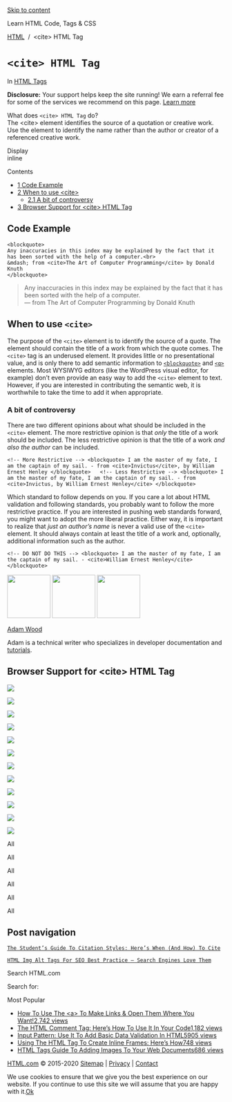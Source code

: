 <a href="#site-main" class="skip-link screen-reader-text">Skip to content</a>



[](https://html.com/)

Learn HTML Code, Tags & CSS

[HTML](https://html.com/)  /  &lt;cite&gt; HTML Tag

`<cite> HTML Tag`
=================

In <span class="post-meta-category">[HTML Tags](https://html.com/tags/)</span>

**Disclosure:** Your support helps keep the site running! We earn a referral fee for some of the services we recommend on this page. [Learn more](https://html.com/disclosure/)

What does `<cite> HTML Tag` do?  
The &lt;cite&gt; element identifies the source of a quotation or creative work. Use the element to identify the name rather than the author or creator of a referenced creative work.

Display  
inline

Contents

-   [<span class="toc_number toc_depth_1">1</span> Code Example](#Code_Example)
-   [<span class="toc_number toc_depth_1">2</span> When to use &lt;cite&gt;](#When_to_use_ltcitegt)
    -   [<span class="toc_number toc_depth_2">2.1</span> A bit of controversy](#A_bit_of_controversy)
-   [<span class="toc_number toc_depth_1">3</span> Browser Support for &lt;cite&gt; HTML Tag](#Browser_Support_for_ltcitegt_HTML_Tag)

<span id="Code_Example">Code Example</span>
-------------------------------------------

    <blockquote>
    Any inaccuracies in this index may be explained by the fact that it has been sorted with the help of a computer.<br>
    &mdash; from <cite>The Art of Computer Programming</cite> by Donald Knuth
    </blockquote>

> Any inaccuracies in this index may be explained by the fact that it has been sorted with the help of a computer.  
> — from The Art of Computer Programming by Donald Knuth

<span class="underline"></span>

<span id="When_to_use_ltcitegt">When to use `<cite>`</span>
-----------------------------------------------------------

The purpose of the `<cite>` element is to identify the source of a quote. The element should contain the title of a work from which the quote comes. The `<cite>` tag is an underused element. It provides little or no presentational value, and is only there to add semantic information to [`<blockquote>`](https://html.com/tags/blockquote/) and [`<q>`](https://html.com/tags/q/) elements. Most WYSIWYG editors (like the WordPress visual editor, for example) don’t even provide an easy way to add the `<cite>` element to text. However, if you are interested in contributing the semantic web, it is worthwhile to take the time to add it when appropriate.

### <span id="A_bit_of_controversy">A bit of controversy</span>

There are two different opinions about what should be included in the `<cite>` element. The more restrictive opinion is that *only* the title of a work should be included. The less restrictive opinion is that the title of a work *and also the author* can be included.

    <!-- More Restrictive --> <blockquote> I am the master of my fate, I am the captain of my sail. - from <cite>Invictus</cite>, by William Ernest Henley </blockquote>   <!-- Less Restrictive --> <blockquote> I am the master of my fate, I am the captain of my sail. - from <cite>Invictus, by William Ernest Henley</cite> </blockquote> 

Which standard to follow depends on you. If you care a lot about HTML validation and following standards, you probably want to follow the more restrictive practice. If you are interested in pushing web standards forward, you might want to adopt the more liberal practice. Either way, it is important to realize that *just an author’s name* is never a valid use of the `<cite>` element. It should always contain at least the title of a work and, optionally, additional information such as the author.

    <!-- DO NOT DO THIS --> <blockquote> I am the master of my fate, I am the captain of my sail. - <cite>William Ernest Henley</cite> </blockquote> 

<img src="http://html.com/wp-content/plugins/a3-lazy-load/assets/images/lazy_placeholder.gif" class="lazy lazy-hidden avatar avatar-100 photo" width="100" height="100" />

<img src="http://html.com/wp-content/plugins/a3-lazy-load/assets/images/lazy_placeholder.gif" class="lazy lazy-hidden avatar avatar-100 photo" width="100" height="100" />

<img src="https://secure.gravatar.com/avatar/3af4194cc38fbc6d4e68fbe7536347d5?s=100&amp;d=mm&amp;r=g" class="avatar avatar-100 photo" srcset="https://secure.gravatar.com/avatar/3af4194cc38fbc6d4e68fbe7536347d5?s=200&amp;d=mm&amp;r=g 2x" width="100" height="100" />

[Adam Wood](https://html.com/author/html/)

<span class="fn">Adam is a technical writer who specializes in developer documentation and [tutorials](https://html.com/).</span>

[<span class="saboxplugin-icon-grey saboxplugin-icon-linkedin"></span>](https://www.linkedin.com/in/adammichaelwood)

<span id="tho-end-content" style="display: block; visibility: hidden;"></span>

<span id="Browser_Support_for_ltcitegt_HTML_Tag">Browser Support for &lt;cite&gt; HTML Tag</span>
-------------------------------------------------------------------------------------------------

<img src="http://html.com/wp-content/plugins/a3-lazy-load/assets/images/lazy_placeholder.gif" class="lazy lazy-hidden" />

![](https://html.com/wp-content/plugins/htmlcodetutorial-plugin/assets/images/ie-true.png)

<img src="http://html.com/wp-content/plugins/a3-lazy-load/assets/images/lazy_placeholder.gif" class="lazy lazy-hidden" />

![](https://html.com/wp-content/plugins/htmlcodetutorial-plugin/assets/images/firefox-true.png)

<img src="http://html.com/wp-content/plugins/a3-lazy-load/assets/images/lazy_placeholder.gif" class="lazy lazy-hidden" />

![](https://html.com/wp-content/plugins/htmlcodetutorial-plugin/assets/images/chrome-true.png)

<img src="http://html.com/wp-content/plugins/a3-lazy-load/assets/images/lazy_placeholder.gif" class="lazy lazy-hidden" />

![](https://html.com/wp-content/plugins/htmlcodetutorial-plugin/assets/images/edge-true.png)

<img src="http://html.com/wp-content/plugins/a3-lazy-load/assets/images/lazy_placeholder.gif" class="lazy lazy-hidden" />

![](https://html.com/wp-content/plugins/htmlcodetutorial-plugin/assets/images/safari-true.png)

<img src="http://html.com/wp-content/plugins/a3-lazy-load/assets/images/lazy_placeholder.gif" class="lazy lazy-hidden" />

![](https://html.com/wp-content/plugins/htmlcodetutorial-plugin/assets/images/opera-true.png)

<span class="browser-supported">All</span>

<span class="browser-supported">All</span>

<span class="browser-supported">All</span>

<span class="browser-supported">All</span>

<span class="browser-supported">All</span>

<span class="browser-supported">All</span>

Post navigation
---------------

[<span class="nav-link-label"><span class="genericon genericon-previous"></span></span>`The Student’s Guide To Citation Styles: Here’s When (And How) To Cite`](https://html.com/resources/citation-guide/)

[`HTML Img Alt Tags For SEO Best Practice – Search Engines Love Them`<span class="nav-link-label"><span class="genericon genericon-next"></span></span>](https://html.com/attributes/img-alt/)

Search HTML.com

<span class="screen-reader-text">Search for:</span>

Most Popular

-   <a href="https://html.com/attributes/a-target/" class="popular_posts_bars_link">How To Use The &lt;a&gt; To Make Links &amp; Open Them Where You Want!</a><span class="popular_posts_bars_comment_count_hold"><a href="https://html.com/attributes/a-target/#comments" class="popular_posts_bars_comment_count">2,742 views</a><span class="popular_posts_bars_comment_count_triangle"></span></span>
-   <a href="https://html.com/tags/comment-tag/" class="popular_posts_bars_link">The HTML Comment Tag: Here’s How To Use It In Your Code</a><span class="popular_posts_bars_comment_count_hold"><a href="https://html.com/tags/comment-tag/#comments" class="popular_posts_bars_comment_count">1,182 views</a><span class="popular_posts_bars_comment_count_triangle"></span></span>
-   <a href="https://html.com/attributes/input-pattern/" class="popular_posts_bars_link">Input Pattern: Use It To Add Basic Data Validation In HTML5</a><span class="popular_posts_bars_comment_count_hold"><a href="https://html.com/attributes/input-pattern/#comments" class="popular_posts_bars_comment_count">905 views</a><span class="popular_posts_bars_comment_count_triangle"></span></span>
-   <a href="https://html.com/tags/iframe/" class="popular_posts_bars_link">Using The HTML Tag To Create Inline Frames: Here’s How</a><span class="popular_posts_bars_comment_count_hold"><a href="https://html.com/tags/iframe/#comments" class="popular_posts_bars_comment_count">748 views</a><span class="popular_posts_bars_comment_count_triangle"></span></span>
-   <a href="https://html.com/tags/img/" class="popular_posts_bars_link">HTML Tags Guide To Adding Images To Your Web Documents</a><span class="popular_posts_bars_comment_count_hold"><a href="https://html.com/tags/img/#comments" class="popular_posts_bars_comment_count">686 views</a><span class="popular_posts_bars_comment_count_triangle"></span></span>

[HTML.com](https://html.com/) © 2015-2020 [Sitemap](https://html.com/sitemap/) | [Privacy](https://html.com/privacy/) | [Contact](https://html.com/contact/)

<span id="cn-notice-text" class="cn-text-container">We use cookies to ensure that we give you the best experience on our website. If you continue to use this site we will assume that you are happy with it.</span><span id="cn-notice-buttons" class="cn-buttons-container"><a href="#" id="cn-accept-cookie" class="cn-set-cookie cn-button bootstrap button">Ok</a></span><a href="javascript:void(0);" id="cn-close-notice" class="cn-close-icon"></a>
